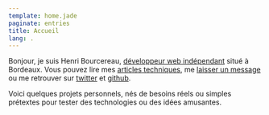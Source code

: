 ```yaml
---
template: home.jade
paginate: entries
title: Accueil
lang: .
---
```


Bonjour, je suis Henri Bourcereau, [développeur web indépendant](/pages/freelance) situé à Bordeaux. Vous pouvez lire mes [articles techniques](/blog/), me [laisser un message](/pages/contact) ou me retrouver sur [twitter](http://twitter.com/mmai) et [github](http://github.com/mmai).

Voici quelques projets personnels, nés de besoins réels ou simples prétextes pour tester des technologies ou des idées amusantes.
